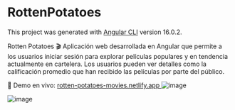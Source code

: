 # RottenPotatoes

This project was generated with [Angular CLI](https://github.com/angular/angular-cli) version 16.0.2.

Rotten Potatoes 🎬
Aplicación web desarrollada en Angular que permite a los usuarios iniciar sesión para explorar películas populares y en tendencia actualmente en cartelera. Los usuarios pueden ver detalles como la calificación promedio que han recibido las películas por parte del público.

🚀 Demo en vivo: [rotten-potatoes-movies.netlify.app
](https://rotten-potatoes-movies.netlify.app/login)
![image](https://github.com/user-attachments/assets/3e39d3f5-03db-453c-ae69-2edbf37c241e)

![image](https://github.com/user-attachments/assets/10c3dc11-48cd-42be-af79-c63e603faa94)

